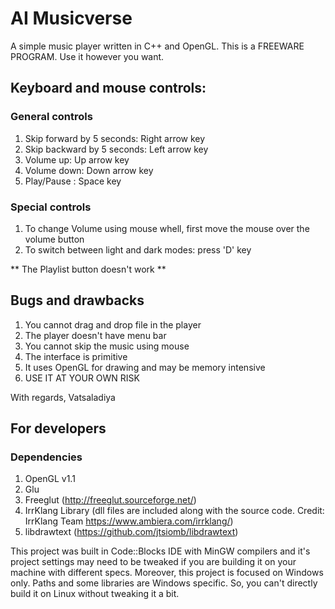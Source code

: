 # AI Musicverse
A simple music player written in C++ and OpenGL.
This is a FREEWARE PROGRAM. Use it however you want.

## Keyboard and mouse controls:

### General controls
1. Skip forward by 5 seconds: Right arrow key
2. Skip backward by 5 seconds: Left arrow key
3. Volume up: Up arrow key
4. Volume down: Down arrow key
5. Play/Pause : Space key

### Special controls
1. To change Volume using mouse whell, first move the mouse over the volume button
2. To switch between light and dark modes: press 'D' key

** The Playlist button doesn't work **

## Bugs and drawbacks
1. You cannot drag and drop file in the player
2. The player doesn't have menu bar
3. You cannot skip the music using mouse
4. The interface is primitive
5. It uses OpenGL for drawing and may be memory intensive
6. USE IT AT YOUR OWN RISK

With regards,
Vatsaladiya

## For developers
### Dependencies
1. OpenGL v1.1
2. Glu
3. Freeglut (http://freeglut.sourceforge.net/)
2. IrrKlang Library (dll files are included along with the source code. Credit: IrrKlang Team https://www.ambiera.com/irrklang/)
3. libdrawtext (https://github.com/jtsiomb/libdrawtext)

This project was built in Code::Blocks IDE with MinGW compilers and it's project settings may need to be tweaked if you are building it on your machine with different specs. Moreover, this project is focused on Windows only. Paths and some libraries are Windows specific. So, you can't directly build it on Linux without tweaking it a bit.
